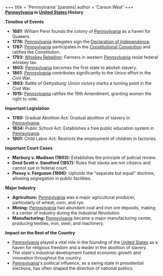 +++
 title = 'Pennsylvania'
[params]
	author = 'Carson West'
+++
**[Pennsylvania](./../pennsylvania/) in [United States](./../united-states/) History**

**Timeline of Events**

* **1681:** William Penn founds the colony of [Pennsylvania](./../pennsylvania/) as a haven for Quakers.
* **1776:** [Pennsylvania](./../pennsylvania/) delegates sign the [Declaration of Independence](./../declaration-of-independence/).
* **1787:** [Pennsylvania](./../pennsylvania/) participates in the [Constitutional Convention](./../constitutional-convention/) and ratifies the Constitution.
* **1793:** [Whiskey Rebellion](./../whiskey-rebellion/): Farmers in western [Pennsylvania](./../pennsylvania/) resist federal whiskey tax.
* **1803:** [Pennsylvania](./../pennsylvania/) becomes the first state to abolish slavery.
* **1861:** [Pennsylvania](./../pennsylvania/) contributes significantly to the Union effort in the Civil War.
* **1863:** Battle of Gettysburg: Union victory marks a turning point in the Civil War.
* **1915:** [Pennsylvania](./../pennsylvania/) ratifies the 19th Amendment, granting women the right to vote.

**Important Legislation**

* **1780:** Gradual Abolition Act: Gradual abolition of slavery in [Pennsylvania](./../pennsylvania/).
* **1834:** Public School Act: Establishes a free public education system in [Pennsylvania](./../pennsylvania/).
* **1901:** Child Labor Act: Restricts the employment of children in factories.

**Important Court Cases**

* **Marbury v. Madison (1803):** Establishes the principle of judicial review.
* **Dred Scott v. Sandford (1857):** Rules that slaves are not citizens and cannot sue in federal court.
* **Plessy v. Ferguson (1896):** Upholds the "separate but equal" doctrine, allowing segregation in public facilities.

**Major Industry**

* **Agriculture:** [Pennsylvania](./../pennsylvania/) was a major agricultural producer, particularly of wheat, corn, and rye.
* **Mining:** [Pennsylvania](./../pennsylvania/) had abundant coal and iron ore deposits, making it a center of industry during the Industrial Revolution.
* **Manufacturing:** [Pennsylvania](./../pennsylvania/) became a major manufacturing center, producing textiles, iron, steel, and machinery.

**Impact on the Rest of the Country**

* [Pennsylvania](./../pennsylvania/) played a vital role in the founding of the [United States](./../united-states/) as a haven for religious freedom and a leader in the abolition of slavery.
* The state's industrial development fueled economic growth and innovation throughout the country.
* [Pennsylvania](./../pennsylvania/)'s political influence, as a swing state in presidential elections, has often shaped the direction of national politics.